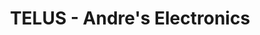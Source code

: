 ---
title: "TELUS - Andre's Electronics"
url: /terrace/telus-andres-electronics/
shop: electronics
---